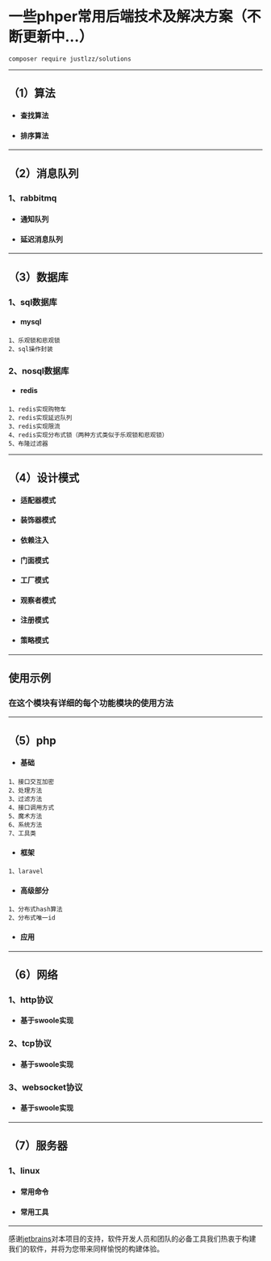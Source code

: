 # 一些phper常用后端技术及解决方案（不断更新中...）

```$xslt
composer require justlzz/solutions
```
***
## （1）算法
- #### 查找算法
- #### 排序算法
***
## （2）消息队列
### 1、rabbitmq
- #### 通知队列
- #### 延迟消息队列
***
## （3）数据库
### 1、sql数据库
- #### mysql
```$xslt
1、乐观锁和悲观锁
2、sql操作封装
```
### 2、nosql数据库
- #### redis
```$xslt
1、redis实现购物车
2、redis实现延迟队列
3、redis实现限流
4、redis实现分布式锁（两种方式类似于乐观锁和悲观锁）
5、布隆过滤器
```
***
## （4）设计模式
- #### 适配器模式
- #### 装饰器模式
- #### 依赖注入
- #### 门面模式
- #### 工厂模式
- #### 观察者模式
- #### 注册模式
- #### 策略模式
***
## 使用示例
### 在这个模块有详细的每个功能模块的使用方法
***
## （5）php
- #### 基础
```$xslt
1、接口交互加密
2、处理方法
3、过滤方法
4、接口调用方式
5、魔术方法
6、系统方法
7、工具类
```
- #### 框架
```$xslt
1、laravel
```
- #### 高级部分
```$xslt
1、分布式hash算法
2、分布式唯一id
```
- #### 应用
***
## （6）网络
### 1、http协议
- #### 基于swoole实现
### 2、tcp协议
- #### 基于swoole实现
### 3、websocket协议
- #### 基于swoole实现
***
## （7）服务器
### 1、linux
- #### 常用命令
- #### 常用工具

---
感谢[jetbrains](https://www.jetbrains.com)对本项目的支持，软件开发人员和团队的必备工具我们热衷于构建我们的软件，并将为您带来同样愉悦的构建体验。
